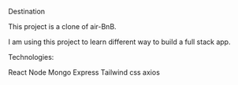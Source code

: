 Destination

This project is a clone of air-BnB.

I am using this project to learn different way to build a full stack app.

Technologies:

React
Node
Mongo
Express
Tailwind css
axios
